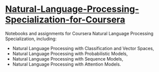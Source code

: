 # [Natural-Language-Processing-Specialization-for-Coursera](https://www.coursera.org/learn/classification-vector-spaces-in-nlp)
Notebooks and assignments for Coursera Natural Language Processing Specialization, including:
- Natural Language Processing with Classification and Vector Spaces,
- Natural Language Processing with Probabilistic Models, 
- Natural Language Processing with Sequence Models, 
- Natural Language Processing with Attention Models.

